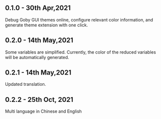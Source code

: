 ## 0.1.0 - 30th Apr,2021

Debug Goby GUI themes online, configure relevant color information, and generate theme extension with one click.

## 0.2.0 - 14th May,2021

Some variables are simplified. Currently, the color of the reduced variables will be automatically generated.

## 0.2.1 - 14th May,2021

Updated translation.

## 0.2.2 - 25th Oct, 2021 

Multi language in Chinese and English